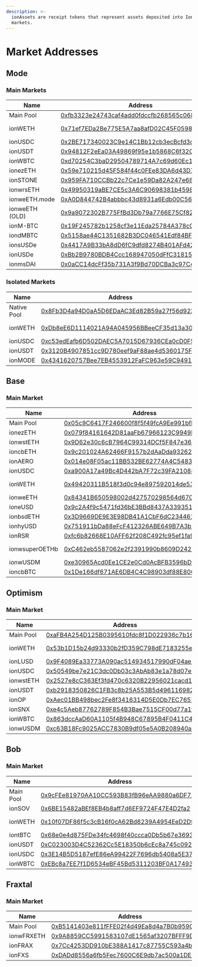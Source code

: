 ```yaml
---
description: >-
  ionAssets are receipt tokens that represent assets deposited into Ionic
  markets.
---
```


# Market Addresses

## Mode

### Main Markets

<table><thead><tr><th width="194">Name</th><th width="440">Address</th><th>Oracle</th></tr></thead><tbody><tr><td>Main Pool</td><td><a href="https://explorer.mode.network/address/0xfb3323e24743caf4add0fdccfb268565c0685556">0xfb3323e24743caf4add0fdccfb268565c0685556</a></td><td></td></tr><tr><td>ionWETH</td><td><a href="https://explorer.mode.network/address/0x71ef7EDa2Be775E5A7aa8afD02C45F059833e9d2">0x71ef7EDa2Be775E5A7aa8afD02C45F059833e9d2</a></td><td>Fixed Price</td></tr><tr><td>ionUSDC</td><td><a href="https://explorer.mode.network/address/0x2BE717340023C9e14C1Bb12cb3ecBcfd3c3fB038">0x2BE717340023C9e14C1Bb12cb3ecBcfd3c3fB038</a></td><td><a href="https://www.pyth.network/price-feeds/crypto-usdc-usd">Pyth</a></td></tr><tr><td>ionUSDT</td><td><a href="https://explorer.mode.network/address/0x94812F2eEa03A49869f95e1b5868C6f3206ee3D3">0x94812F2eEa03A49869f95e1b5868C6f3206ee3D3</a></td><td><a href="https://www.pyth.network/price-feeds/crypto-usdt-usd">Pyth</a></td></tr><tr><td>ionWBTC</td><td><a href="https://explorer.mode.network/address/0xd70254C3baD29504789714A7c69d60Ec1127375C">0xd70254C3baD29504789714A7c69d60Ec1127375C</a></td><td><a href="https://www.pyth.network/price-feeds/crypto-wbtc-usd">Pyth</a></td></tr><tr><td>ionezETH</td><td><a href="https://explorer.mode.network/address/0x59e710215d45F584f44c0FEe83DA6d43D762D857">0x59e710215d45F584f44c0FEe83DA6d43D762D857</a></td><td><a href="https://app.redstone.finance/app/token/ezETH/">RedStone</a></td></tr><tr><td>ionSTONE</td><td><a href="https://explorer.mode.network/address/0x959FA710CCBb22c7Ce1e59Da82A247e686629310">0x959FA710CCBb22c7Ce1e59Da82A247e686629310</a></td><td><a href="https://www.pyth.network/price-feeds/crypto-stone-usd">Pyth</a></td></tr><tr><td>ionwrsETH</td><td><a href="https://explorer.mode.network/address/0x49950319aBE7CE5c3A6C90698381b45989C99b46">0x49950319aBE7CE5c3A6C90698381b45989C99b46</a></td><td><a href="https://app.redstone.finance/app/token/rsETH/">RedStone</a></td></tr><tr><td>ionweETH.mode</td><td><a href="https://explorer.mode.network/address/0xA0D844742B4abbbc43d8931a6Edb00C56325aA18">0xA0D844742B4abbbc43d8931a6Edb00C56325aA18</a></td><td><a href="https://app.redstone.finance/app/token/weETH/">RedStone</a></td></tr><tr><td>ionweETH (OLD)</td><td><a href="https://explorer.mode.network/address/0x9a9072302B775FfBd3Db79a7766E75Cf82bcaC0A">0x9a9072302B775FfBd3Db79a7766E75Cf82bcaC0A</a></td><td><a href="https://app.redstone.finance/app/token/weETH/">RedStone</a></td></tr><tr><td>ionM-BTC</td><td><a href="https://explorer.mode.network/address/0x19F245782b1258cf3e11Eda25784A378cC18c108">0x19F245782b1258cf3e11Eda25784A378cC18c108</a></td><td><a href="https://www.pyth.network/price-feeds/crypto-wbtc-usd">Pyth</a></td></tr><tr><td>iondMBTC</td><td><a href="https://explorer.mode.network/address/0x5158ae44C1351682B3DC046541Edf84BF28c8ca4">0x5158ae44C1351682B3DC046541Edf84BF28c8ca4</a></td><td><a href="https://www.pyth.network/price-feeds/crypto-wbtc-usd">Pyth</a></td></tr><tr><td>ionsUSDe</td><td><a href="https://explorer.mode.network/token/0x4417A9B33bA8dD6fC9dfd8274B401AFd42299AA3">0x4417A9B33bA8dD6fC9dfd8274B401AFd42299AA3</a></td><td><a href="https://www.pyth.network/price-feeds/crypto-susde-usd">Pyth</a></td></tr><tr><td>ionUSDe</td><td><a href="https://explorer.mode.network/token/0xBb2B9780BDB4Ccc168947050dFfC3181503c4D18">0xBb2B9780BDB4Ccc168947050dFfC3181503c4D18</a></td><td><a href="https://app.redstone.finance/app/token/USDe/">RedStone</a></td></tr><tr><td>ionmsDAI</td><td><a href="https://explorer.mode.network/token/0x0aCC14dcFf35b731A3f9Bd70DCBa3c97C44EdBA0">0x0aCC14dcFf35b731A3f9Bd70DCBa3c97C44EdBA0</a></td><td><a href="https://app.redstone.finance/app/token/sDAI/">RedStone</a></td></tr></tbody></table>

### Isolated Markets

<table><thead><tr><th width="161">Name</th><th width="467">Address</th><th>Oracle</th></tr></thead><tbody><tr><td>Native Pool</td><td><a href="https://explorer.mode.network/address/0x8Fb3D4a94D0aA5D6EDaAC3Ed82B59a27f56d923a">0x8Fb3D4a94D0aA5D6EDaAC3Ed82B59a27f56d923a</a></td><td></td></tr><tr><td>ionWETH</td><td><a href="https://explorer.mode.network/address/0xDb8eE6D1114021A94A045956BBeeCF35d13a30F2">0xDb8eE6D1114021A94A045956BBeeCF35d13a30F2</a></td><td>Fixed Price</td></tr><tr><td>ionUSDC</td><td><a href="https://explorer.mode.network/address/0xc53edEafb6D502DAEC5A7015D67936CEa0cD0F52">0xc53edEafb6D502DAEC5A7015D67936CEa0cD0F52</a></td><td><a href="https://www.pyth.network/price-feeds/crypto-usdc-usd">Pyth</a></td></tr><tr><td>ionUSDT</td><td><a href="https://explorer.mode.network/address/0x3120B4907851cc9D780eef9aF88ae4d5360175Fd">0x3120B4907851cc9D780eef9aF88ae4d5360175Fd</a></td><td><a href="https://www.pyth.network/price-feeds/crypto-usdt-usd">Pyth</a></td></tr><tr><td>ionMODE</td><td><a href="https://explorer.mode.network/address/0x4341620757Bee7EB4553912FaFC963e59C949147">0x4341620757Bee7EB4553912FaFC963e59C949147</a></td><td><a href="https://www.pyth.network/price-feeds/crypto-mode-usd">Pyth</a></td></tr></tbody></table>

## Base

### Main Market

<table><thead><tr><th width="184">Name</th><th width="446">Address</th><th>Oracle</th></tr></thead><tbody><tr><td>Main Pool</td><td><a href="https://basescan.org/address/0x05c9C6417F246600f8f5f49fcA9Ee991bfF73D13">0x05c9C6417F246600f8f5f49fcA9Ee991bfF73D13</a></td><td></td></tr><tr><td>ionezETH</td><td><a href="https://basescan.org/address/0x079f84161642D81aaFb67966123C9949F9284bf5">0x079f84161642D81aaFb67966123C9949F9284bf5</a></td><td><a href="https://data.chain.link/feeds/base/base/ezeth-eth-exchange-rate">Chainlink</a></td></tr><tr><td>ionwstETH</td><td><a href="https://basescan.org/address/0x9D62e30c6cB7964C99314DCf5F847e36Fcb29ca9">0x9D62e30c6cB7964C99314DCf5F847e36Fcb29ca9</a></td><td><a href="https://data.chain.link/feeds/base/base/wsteth-eth">Chainlink</a></td></tr><tr><td>ioncbETH</td><td><a href="https://basescan.org/address/0x9c201024A62466F9157b2dAaDda9326207ADDd29">0x9c201024A62466F9157b2dAaDda9326207ADDd29</a></td><td><a href="https://data.chain.link/feeds/base/base/cbeth-eth">Chainlink</a></td></tr><tr><td>ionAERO</td><td><a href="https://basescan.org/address/0x014e08F05ac11BB532BE62774A4C548368f59779">0x014e08F05ac11BB532BE62774A4C548368f59779</a></td><td><a href="https://data.chain.link/feeds/base/base/aero-usd">Chainlink</a></td></tr><tr><td>ionUSDC</td><td><a href="https://basescan.org/address/0xa900A17a49Bc4D442bA7F72c39FA2108865671f0">0xa900A17a49Bc4D442bA7F72c39FA2108865671f0</a></td><td><a href="https://data.chain.link/feeds/base/base/usdc-usd">Chainlink</a></td></tr><tr><td>ionWETH</td><td><a href="https://basescan.org/address/0x49420311b518f3d0c94e897592014de53831cfa3">0x49420311B518f3d0c94e897592014de53831cfA3</a></td><td>Fixed Price</td></tr><tr><td>ionweETH</td><td><a href="https://basescan.org/address/0x84341B650598002d427570298564d6701733c805">0x84341B650598002d427570298564d6701733c805</a></td><td><a href="https://data.chain.link/feeds/base/base/weeth-eth">Chainlink</a></td></tr><tr><td>ioneUSD</td><td><a href="https://basescan.org/token/0x9c2a4f9c5471fd36be3bbd8437a33935107215a1?a=0x31a756d617a498767574a5342921c36cc4352096">0x9c2A4f9c5471fd36bE3BBd8437A33935107215A1</a></td><td><a href="https://app.redstone.finance/app/token/eUSD/">RedStone</a></td></tr><tr><td>ionbsdETH</td><td><a href="https://basescan.org/token/0x3d9669de9e3e98db41a1cbf6dc23446109945e3c">0x3D9669DE9E3E98DB41A1CbF6dC23446109945E3C</a></td><td><a href="https://app.redstone.finance/app/token/bsdETH/">RedStone</a></td></tr><tr><td>ionhyUSD</td><td><a href="https://basescan.org/token/0x751911bda88efcf412326abe649b7a3b28c4dede?a=0x31a756d617a498767574a5342921c36cc4352096">0x751911bDa88eFcF412326ABE649B7A3b28c4dEDe</a></td><td><a href="https://chroniclelabs.org/dashboard/oracle/HYUSD/USD?blockchain=BASE&#x26;txn=0x93c9c339dfdbb8a1087da322e4c73a3c8d2a59bab99dda9e29b9aa0bd085650e&#x26;contract=0x834c4f996B8a6411AEC0f8a0cF6fAfd4423dBEe2">Chronicle</a></td></tr><tr><td>ionRSR</td><td><a href="https://basescan.org/token/0xfc6b82668e10aff62f208c492fc95ef1fa9c0426?a=0x31a756d617a498767574a5342921c36cc4352096">0xfc6b82668E10AFF62f208C492fc95ef1fa9C0426</a></td><td><a href="https://data.chain.link/feeds/base/base/rsr-usd">Chainlink</a></td></tr><tr><td>ionwsuperOETHb</td><td><a href="https://basescan.org/token/0xC462eb5587062e2f2391990b8609D2428d8Cf598">0xC462eb5587062e2f2391990b8609D2428d8Cf598</a></td><td>ERC4626 oracle</td></tr><tr><td>ionwUSDM</td><td><a href="https://basescan.org/token/0xe30965Acd0Ee1CE2e0Cd0AcBFB3596bD6fC78A51">0xe30965Acd0Ee1CE2e0Cd0AcBFB3596bD6fC78A51</a></td><td><a href="https://chroniclelabs.org/dashboard/oracle/WUSDM/USD?blockchain=BASE&#x26;txn=0xf13086a12b6bba053e7c536f08222392f8f60fa82c8f92bb1d11d6b1e890418a&#x26;contract=0x88Ee016dadDCa8061bf6D566585dF6c8aBfED7bb">Chronicle</a></td></tr><tr><td>ioncbBTC</td><td><a href="https://basescan.org/token/0x1De166df671AE6DB4C4C98903df88E8007593748">0x1De166df671AE6DB4C4C98903df88E8007593748</a></td><td><a href="https://chroniclelabs.org/dashboard/oracle/CBBTC/USDC?blockchain=BASE&#x26;txn=0xf7ecf2463ce5a78825998cdcc6483178b51fa4a2f499afb27b7c5755b0fb5859&#x26;contract=0x4E9A425E26295A3243568E4dae19Dc6926672Eb2">Chronicle</a></td></tr></tbody></table>

## Optimism&#x20;

### Main Market

<table><thead><tr><th width="189">Name</th><th width="444">Address</th><th>Oracle</th></tr></thead><tbody><tr><td>Main Pool</td><td><a href="https://optimistic.etherscan.io/address/0xafb4a254d125b0395610fdc8f1d022936c7b166b">0xaFB4A254D125B0395610fdc8f1D022936c7b166B</a></td><td></td></tr><tr><td>ionWETH</td><td><a href="https://optimistic.etherscan.io/address/0x53b1D15b24d93330b2fD359C798dE7183255e7f2">0x53b1D15b24d93330b2fD359C798dE7183255e7f2</a></td><td>Fixed Price</td></tr><tr><td>ionLUSD</td><td><a href="https://optimistic.etherscan.io/address/0x9F4089Ea33773A090ac514934517990dF04ae5a7">0x9F4089Ea33773A090ac514934517990dF04ae5a7</a></td><td><a href="https://market.api3.org/optimism/lusd-usd/activate?paramsId=2">API3</a></td></tr><tr><td>ionUSDC</td><td><a href="https://optimistic.etherscan.io/address/0x50549be7e21C3dc0Db03c3AbAb83e1a78d07e6e0">0x50549be7e21C3dc0Db03c3AbAb83e1a78d07e6e0</a></td><td><a href="https://data.chain.link/feeds/optimism/mainnet/usdc-usd">Chainlink</a></td></tr><tr><td>ionwstETH</td><td><a href="https://optimistic.etherscan.io/address/0x2527e8cC363Ef3fd470c6320B22956021cacd149">0x2527e8cC363Ef3fd470c6320B22956021cacd149</a></td><td><a href="https://data.chain.link/feeds/optimism/mainnet/wsteth-eth">Chainlink</a></td></tr><tr><td>ionUSDT</td><td><a href="https://optimistic.etherscan.io/address/0xb2918350826C1FB3c8b25A553B5d49611698206f">0xb2918350826C1FB3c8b25A553B5d49611698206f</a></td><td><a href="https://data.chain.link/feeds/optimism/mainnet/usdt-usd">Chainlink</a></td></tr><tr><td>ionOP</td><td><a href="https://optimistic.etherscan.io/address/0xAec01BB498bec2Fe8f3416314D5E0Db7EC76576b">0xAec01BB498bec2Fe8f3416314D5E0Db7EC76576b</a></td><td><a href="https://data.chain.link/feeds/optimism/mainnet/op-usd">Chainlink</a></td></tr><tr><td>ionSNX</td><td><a href="https://optimistic.etherscan.io/address/0xe4c5Aeb87762789F854B3Bae7515CF00d77a1f5e">0xe4c5Aeb87762789F854B3Bae7515CF00d77a1f5e</a></td><td><a href="https://www.pyth.network/price-feeds/crypto-snx-usd">Pyth</a></td></tr><tr><td>ionWBTC</td><td><a href="https://optimistic.etherscan.io/address/0x863dccAaD60A1105f4B948C67895B4F0411C4497">0x863dccAaD60A1105f4B948C67895B4F0411C4497</a></td><td><a href="https://www.pyth.network/price-feeds/crypto-wbtc-usd">Pyth</a></td></tr><tr><td>ionwUSDM</td><td><a href="https://optimistic.etherscan.io/token/0xc63B18Fc9025ACC7830B9df05e5A0B208940a3EE">0xc63B18Fc9025ACC7830B9df05e5A0B208940a3EE</a></td><td><a href="https://chroniclelabs.org/dashboard/oracle/WUSDM/USD?blockchain=BASE&#x26;txn=0xf13086a12b6bba053e7c536f08222392f8f60fa82c8f92bb1d11d6b1e890418a&#x26;contract=0x88Ee016dadDCa8061bf6D566585dF6c8aBfED7bb">Chronicle</a></td></tr></tbody></table>

## Bob&#x20;

### Main Market

<table><thead><tr><th width="192">Name</th><th width="441">Address</th><th>Oracle</th></tr></thead><tbody><tr><td>Main Pool</td><td><a href="https://explorer.gobob.xyz/address/0x9cFEe81970AA10CC593B83fB96eAA9880a6DF715">0x9cFEe81970AA10CC593B83fB96eAA9880a6DF715</a></td><td></td></tr><tr><td>ionSOV</td><td><a href="https://explorer.gobob.xyz/address/0x6BE15482aBEf8EB4b8aff7d6EF9724F47E4D2fa2">0x6BE15482aBEf8EB4b8aff7d6EF9724F47E4D2fa2</a></td><td><a href="https://www.apro.com/data-feeds/bob-main/sov_usd?address=0xe22e8dd451bd37fe404b1acf98a9e70033b3b02b">APRO</a></td></tr><tr><td>ionWETH</td><td><a href="https://explorer.gobob.xyz/address/0x10f07DF86f5c3cB16f0cA62Bd8239A4954EeD2Df">0x10f07DF86f5c3cB16f0cA62Bd8239A4954EeD2Df</a></td><td>Fixed Price</td></tr><tr><td>iontBTC</td><td><a href="https://explorer.gobob.xyz/address/0x68e0e4d875FDe34fc4698f40ccca0Db5b67e3693">0x68e0e4d875FDe34fc4698f40ccca0Db5b67e3693</a></td><td><a href="https://www.apro.com/data-feeds/bob-main/tbtc_usd?address=0xcb61d9b286dbf2999bdba62d26939ae3b85cfc86">APRO</a></td></tr><tr><td>ionUSDT</td><td><a href="https://explorer.gobob.xyz/address/0xC023003D4C52362Cc5E18350b6cEc8a745c092b1">0xC023003D4C52362Cc5E18350b6cEc8a745c092b1</a></td><td><a href="https://www.apro.com/data-feeds/bob-main/usdt_usd?address=0x7c0a1998efa9c33bc543d3be30c4a8a21f4a8e71">APRO</a></td></tr><tr><td>ionUSDC</td><td><a href="https://explorer.gobob.xyz/address/0x3E14B5D5187efE86eA99422F7696db5408a5E372">0x3E14B5D5187efE86eA99422F7696db5408a5E372</a></td><td><a href="https://www.apro.com/data-feeds/bob-main/usdc_usd?address=0xf362549951da891f579dae53522c8f82d6480d2f">APRO</a></td></tr><tr><td>ionWBTC</td><td><a href="https://explorer.gobob.xyz/address/0xEBc8a7EE7f1D6534eBF45Bd5311203BF0A17493c">0xEBc8a7EE7f1D6534eBF45Bd5311203BF0A17493c</a></td><td><a href="https://www.apro.com/data-feeds/bob-main/wbtc_usd?address=0x720cd26b10b6380f70a40f035c333d87ba1e80ce">APRO</a></td></tr></tbody></table>

## Fraxtal&#x20;

### Main Market

<table><thead><tr><th width="192">Name</th><th width="437">Address</th><th>Oracle</th></tr></thead><tbody><tr><td>Main Pool</td><td><a href="https://fraxscan.com/address/0xb5141403e811fffe02f4d49ea8d4a7b0b9590658">0xB5141403e811fFFE02f4d49Ea8d4a7B0b9590658</a></td><td></td></tr><tr><td>ionwFRXETH</td><td><a href="https://fraxscan.com/token/0x9A8859CC5991583107dE1565af3207BFFF9DdF88">0x9A8859CC5991583107dE1565af3207BFFF9DdF88</a></td><td><a href="https://fraxscan.com/address/0x89e60b56efD70a1D4FBBaE947bC33cae41e37A72">RedStone</a></td></tr><tr><td>ionFRAX</td><td><a href="https://fraxscan.com/token/0x7Cc4253DD910bE388A1417c87755C593a4b3bcf1">0x7Cc4253DD910bE388A1417c87755C593a4b3bcf1</a></td><td><a href="https://app.redstone.finance/app/token/FRAX/">RedStone</a></td></tr><tr><td>ionFXS</td><td><a href="https://fraxscan.com/token/0xDADd8556a6fb5Fec7600C6E9db7ac500a1DE3070">0xDADd8556a6fb5Fec7600C6E9db7ac500a1DE3070</a></td><td><a href="https://app.redstone.finance/app/token/FXS/">RedStone</a></td></tr></tbody></table>
